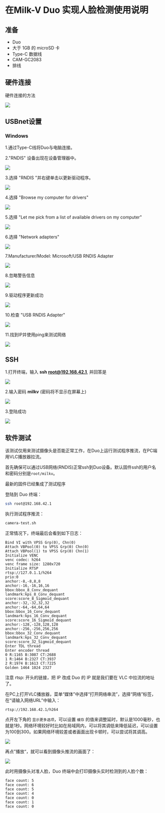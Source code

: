 # 在Milk-V Duo 实现人脸检测使用说明

## 准备

- Duo
- 大于 1GB 的 microSD 卡
- Type-C 数据线
- CAM-GC2083
- 排线

## 硬件连接

硬件连接的方法

![](./images/camera1.png)

## USBnet设置

### Windows

1.通过Type-C线将Duo与电脑连接。

2."RNDIS" 设备出现在设备管理器中。

![](./images/camera3.png)

3.选择 "RNDIS "并右键单击以更新驱动程序。

![](./images/camera4.png)

4.选择 "Browse my computer for drivers"

![](./images/camera5.png)

5.选择 "Let me pick from a list of available drivers on my computer"

![](./images/camera6.png)

6.选择 "Network adapters"

![](./images/camera7.png)

7.Manufacturer/Model: Microsoft/USB RNDIS Adapter

![](./images/camera8.png)

8.忽略警告信息

![](./images/camera9.png)

9.驱动程序更新成功

![](./images/camera10.png)

10.检查 "USB RNDIS Adapter"

![](./images/camera11.png)

11.找到IP并使用ping来测试网络

![](./images/camera12.png)

## SSH

1.打开终端，输入 **ssh root@192.168.42.1**, 并回答是

![](./images/camera13.png)

2.输入密码 **milkv** (密码将不显示在屏幕上)

![](./images/camera14.png)

3.登陆成功

![](./images/camera15.png)

## 软件测试

该测试仅用来测试摄像头是否能正常工作，在Duo上运行测试程序推流，在PC端用VLC播放器拉流。

首先确保可以通过USB网络(RNDIS)正常ssh到Duo设备。默认固件ssh的用户名和密码分别是`root/milkv`。

最新的固件已经集成了测试程序

登陆到 Duo 终端：

```bash
ssh root@192.168.42.1
```

执行测试程序推流：

```bash
camera-test.sh
```

正常情况下，终端最后会看到如下日志：

```{8}
Bind VI with VPSS Grp(0), Chn(0)
Attach VBPool(0) to VPSS Grp(0) Chn(0)
Attach VBPool(1) to VPSS Grp(0) Chn(1)
Initialize VENC
venc codec: h264
venc frame size: 1280x720
Initialize RTSP
rtsp://127.0.1.1/h264
prio:0
anchor:-8,-8,8,8
anchor:-16,-16,16,16
bbox:bbox_8_Conv_dequant
landmark:kps_8_Conv_dequant
score:score_8_Sigmoid_dequant
anchor:-32,-32,32,32
anchor:-64,-64,64,64
bbox:bbox_16_Conv_dequant
landmark:kps_16_Conv_dequant
score:score_16_Sigmoid_dequant
anchor:-128,-128,128,128
anchor:-256,-256,256,256
bbox:bbox_32_Conv_dequant
landmark:kps_32_Conv_dequant
score:score_32_Sigmoid_dequant
Enter TDL thread
Enter encoder thread
0 R:1165 B:3087 CT:2688
1 R:1464 B:2327 CT:3937
2 R:1974 B:1613 CT:7225
Golden 1464 1024 2327
```

注意 rtsp: 开头的链接，把 IP 改成 Duo 的 IP 就是我们要在 VLC 中拉流的地址了。

在PC上打开VLC播放器，菜单“媒体”中选择“打开网络串流”，选择“网络”标签，在“请输入网络URL”中输入：

```text
rtsp://192.168.42.1/h264
```

点开左下角的 `显示更多选项`，可以设置 `缓存` 的值来调整延时，默认是1000毫秒，也就是1秒。网络环境较好时比如在局域网内，可以将其调低来降低延迟，可以设置为100到300。如果网络环境较差或者画面出现卡顿时，可以尝试将其调高。

![](./images/camera16.png)

再点”播放“，就可以看到摄像头推流的画面了：

![](./images/camera2.png)

此时用摄像头对准人脸，Duo 终端中会打印摄像头实时检测到的人脸个数：

```text
face count: 5
face count: 6
face count: 5
face count: 4
face count: 0
face count: 1
face count: 0
```
